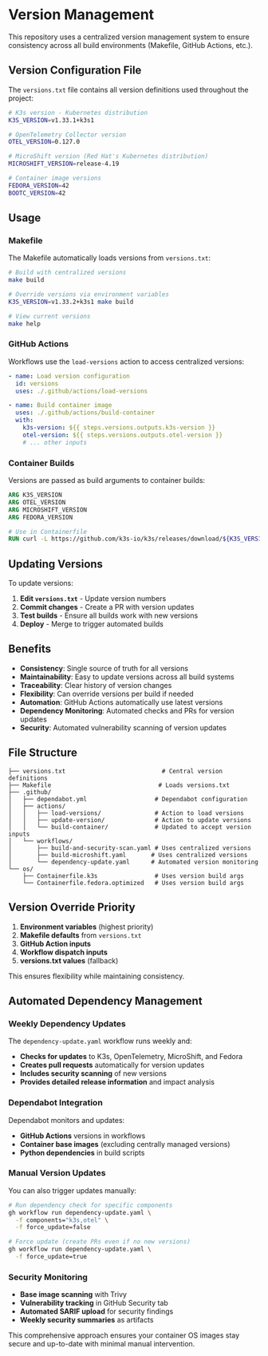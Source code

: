 # Version Management

This repository uses a centralized version management system to ensure consistency across all build environments (Makefile, GitHub Actions, etc.).

## Version Configuration File

The `versions.txt` file contains all version definitions used throughout the project:

```bash
# K3s version - Kubernetes distribution
K3S_VERSION=v1.33.1+k3s1

# OpenTelemetry Collector version
OTEL_VERSION=0.127.0

# MicroShift version (Red Hat's Kubernetes distribution)
MICROSHIFT_VERSION=release-4.19

# Container image versions
FEDORA_VERSION=42
BOOTC_VERSION=42
```

## Usage

### Makefile

The Makefile automatically loads versions from `versions.txt`:

```bash
# Build with centralized versions
make build

# Override versions via environment variables
K3S_VERSION=v1.33.2+k3s1 make build

# View current versions
make help
```

### GitHub Actions

Workflows use the `load-versions` action to access centralized versions:

```yaml
- name: Load version configuration
  id: versions
  uses: ./.github/actions/load-versions

- name: Build container image
  uses: ./.github/actions/build-container
  with:
    k3s-version: ${{ steps.versions.outputs.k3s-version }}
    otel-version: ${{ steps.versions.outputs.otel-version }}
    # ... other inputs
```

### Container Builds

Versions are passed as build arguments to container builds:

```dockerfile
ARG K3S_VERSION
ARG OTEL_VERSION
ARG MICROSHIFT_VERSION
ARG FEDORA_VERSION

# Use in Containerfile
RUN curl -L https://github.com/k3s-io/k3s/releases/download/${K3S_VERSION}/k3s > /usr/local/bin/k3s
```

## Updating Versions

To update versions:

1. **Edit `versions.txt`** - Update version numbers
2. **Commit changes** - Create a PR with version updates
3. **Test builds** - Ensure all builds work with new versions
4. **Deploy** - Merge to trigger automated builds

## Benefits

- **Consistency**: Single source of truth for all versions
- **Maintainability**: Easy to update versions across all build systems
- **Traceability**: Clear history of version changes
- **Flexibility**: Can override versions per build if needed
- **Automation**: GitHub Actions automatically use latest versions
- **Dependency Monitoring**: Automated checks and PRs for version updates
- **Security**: Automated vulnerability scanning of version updates

## File Structure

```
├── versions.txt                           # Central version definitions
├── Makefile                              # Loads versions.txt
├── .github/
│   ├── dependabot.yml                   # Dependabot configuration
│   ├── actions/
│   │   ├── load-versions/               # Action to load versions
│   │   ├── update-version/              # Action to update versions
│   │   └── build-container/             # Updated to accept version inputs
│   └── workflows/
│       ├── build-and-security-scan.yaml # Uses centralized versions
│       ├── build-microshift.yaml       # Uses centralized versions
│       └── dependency-update.yaml      # Automated version monitoring
└── os/
    ├── Containerfile.k3s                # Uses version build args
    └── Containerfile.fedora.optimized   # Uses version build args
```

## Version Override Priority

1. **Environment variables** (highest priority)
2. **Makefile defaults** from `versions.txt`
3. **GitHub Action inputs** 
4. **Workflow dispatch inputs**
5. **versions.txt values** (fallback)

This ensures flexibility while maintaining consistency.

## Automated Dependency Management

### Weekly Dependency Updates

The `dependency-update.yaml` workflow runs weekly and:

- **Checks for updates** to K3s, OpenTelemetry, MicroShift, and Fedora
- **Creates pull requests** automatically for version updates
- **Includes security scanning** of new versions
- **Provides detailed release information** and impact analysis

### Dependabot Integration

Dependabot monitors and updates:

- **GitHub Actions** versions in workflows
- **Container base images** (excluding centrally managed versions)
- **Python dependencies** in build scripts

### Manual Version Updates

You can also trigger updates manually:

```bash
# Run dependency check for specific components
gh workflow run dependency-update.yaml \
  -f components="k3s,otel" \
  -f force_update=false

# Force update (create PRs even if no new versions)
gh workflow run dependency-update.yaml \
  -f force_update=true
```

### Security Monitoring

- **Base image scanning** with Trivy
- **Vulnerability tracking** in GitHub Security tab
- **Automated SARIF upload** for security findings
- **Weekly security summaries** as artifacts

This comprehensive approach ensures your container OS images stay secure and up-to-date with minimal manual intervention. 